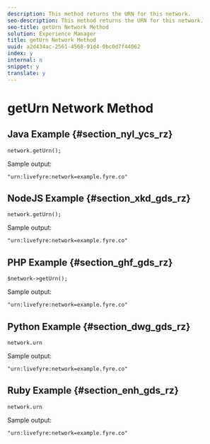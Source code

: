 ```yaml
---
description: This method returns the URN for this network.
seo-description: This method returns the URN for this network.
seo-title: getUrn Network Method
solution: Experience Manager
title: getUrn Network Method
uuid: a2d434ac-2561-4568-91d4-0bc0d7f44062
index: y
internal: n
snippet: y
translate: y
---
```


# getUrn Network Method


## Java Example {#section_nyl_ycs_rz}


```
network.getUrn(); 

```
Sample output:

```
"urn:livefyre:network=example.fyre.co" 

```

## NodeJS Example {#section_xkd_gds_rz}


```
network.getUrn(); 

```
Sample output:

```
"urn:livefyre:network=example.fyre.co" 

```

## PHP Example {#section_ghf_gds_rz}


```
$network->getUrn(); 

```
Sample output:

```
"urn:livefyre:network=example.fyre.co" 

```

## Python Example {#section_dwg_gds_rz}


```
network.urn 

```
Sample output:

```
"urn:livefyre:network=example.fyre.co" 

```

## Ruby Example {#section_enh_gds_rz}


```
network.urn 

```
Sample output:

```
"urn:livefyre:network=example.fyre.co" 

```
